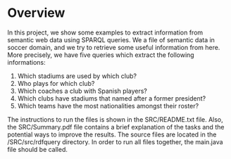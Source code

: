 # Overview

In this project, we show some examples to extract information from semantic web data using SPARQL queries. We a file of semantic data in soccer domain, and we try to retrieve some useful information from here. More precisely, we have five queries which extract the following informations:

1. Which stadiums are used by which club?
2. Who plays for which club?
3. Which coaches a club with Spanish players?
4. Which clubs have stadiums that named after a former president?
5. Which teams have the most nationalities amongst their roster?


The instructions to run the files is shown in the SRC/README.txt file. Also, the SRC/Summary.pdf file contains a brief explanation of the tasks and the potential ways to improve the results. The source files are located in the /SRC/src/rdfquery directory. In order to run all files together, the main.java file should be called.




